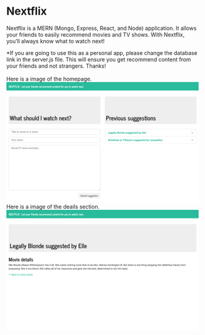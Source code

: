 # Nextflix
Nextflix is a MERN (Mongo, Express, React, and Node) application. It allows your friends to easily recommend movies and TV shows. With Nextflix, you’ll always know what to watch next! 

*If you are going to use this as a personal app, please change the database link in the server.js file. This will ensure you get recommend content from your friends and not strangers. Thanks!
<br><br>
Here is a image of the homepage.
![Home](/img/img.png 'Screenshot')
<Br>
Here is a image of the deails section.
![Home](/img/img2.png 'Screenshot')
